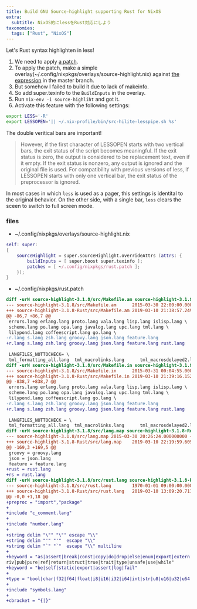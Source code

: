 ```yaml
---
title: Build GNU Source-highlight supporting Rust for NixOS
extra:
  subtitle: NixOS的にlessをRust対応にしよう
taxonomies:
  tags: ["Rust", "NixOS"]
---
```


Let's Rust syntax highlighten in less!

1. We need to apply [a patch](https://gist.github.com/tav/3846383).
1. To apply the patch, make a simple overlay(~/.config/nixpkgs/overlays/source-highlight.nix) against [the expression](https://github.com/NixOS/nixpkgs/blob/master/pkgs/tools/text/source-highlight/default.nix) in the master branch.
1. But somehow I failed to build it due to lack of makeinfo.
1. So add super.texinfo to the `BuildInputs` in the overlay.
1. Run `nix-env -i source-highliht` and got it.
1. Activate this feature with the following settings:

```bash
export LESS='-R'
export LESSOPEN='|| ~/.nix-profile/bin/src-hilite-lesspipe.sh %s'
```

The double veritical bars are important!

> However, if the first character of LESSOPEN  starts  with  two  vertical  bars, the exit status of the script becomes meaningful.  If the exit status is zero, the output is considered to  be replacement text, even if it empty.  If the exit status is nonzero, any output is ignored and the original file is used.  For compatibility with previous versions of  less, if LESSOPEN starts with only one vertical bar, the exit status of the preprocessor is ignored.

In most cases in which `less` is used as a pager, this settings is identital to the original
behavior. On the other side, with a single bar, `less` clears the sceen to switch to full
screen mode.

### files

- ~/.config/nixpkgs/overlays/source-highlight.nix

```nix
self: super:
{
    sourceHighlight = super.sourceHighlight.overrideAttrs (attrs: {
        buildInputs = [ super.boost super.texinfo ];
        patches = [ ~/.config/nixpkgs/rust.patch ];
    });
}
```

- ~/.config/nixpkgs/rust.patch

```diff
diff -urN source-highlight-3.1.8/src/Makefile.am source-highlight-3.1.8-Rust/src/Makefile.am
--- source-highlight-3.1.8/src/Makefile.am      2015-03-30 22:00:00.000000000 +0900
+++ source-highlight-3.1.8-Rust/src/Makefile.am 2019-03-10 21:38:57.249427742 +0900
@@ -86,7 +86,7 @@
 errors.lang erlang.lang proto.lang vala.lang lisp.lang islisp.lang \
 scheme.lang po.lang opa.lang javalog.lang upc.lang tml.lang \
 lilypond.lang coffeescript.lang go.lang \
-r.lang s.lang zsh.lang groovy.lang json.lang feature.lang
+r.lang s.lang zsh.lang groovy.lang json.lang feature.lang rust.lang
 
 LANGFILES_NOTTOCHECK= \
 tml_formatting_all.lang  tml_macrolinks.lang      tml_macrosdelayed2.lang \
diff -urN source-highlight-3.1.8/src/Makefile.in source-highlight-3.1.8-Rust/src/Makefile.in
--- source-highlight-3.1.8/src/Makefile.in      2015-03-31 00:04:55.000000000 +0900
+++ source-highlight-3.1.8-Rust/src/Makefile.in 2019-03-10 21:39:16.152740165 +0900
@@ -838,7 +838,7 @@
 errors.lang erlang.lang proto.lang vala.lang lisp.lang islisp.lang \
 scheme.lang po.lang opa.lang javalog.lang upc.lang tml.lang \
 lilypond.lang coffeescript.lang go.lang \
-r.lang s.lang zsh.lang groovy.lang json.lang feature.lang
+r.lang s.lang zsh.lang groovy.lang json.lang feature.lang rust.lang
 
 LANGFILES_NOTTOCHECK = \
 tml_formatting_all.lang  tml_macrolinks.lang      tml_macrosdelayed2.lang \
diff -urN source-highlight-3.1.8/src/lang.map source-highlight-3.1.8-Rust/src/lang.map
--- source-highlight-3.1.8/src/lang.map 2015-03-30 20:26:24.000000000 +0900
+++ source-highlight-3.1.8-Rust/src/lang.map    2019-03-10 22:19:59.609966381 +0900
@@ -169,3 +169,5 @@
 groovy = groovy.lang
 json = json.lang
 feature = feature.lang
+rust = rust.lang
+rs = rust.lang
diff -urN source-highlight-3.1.8/src/rust.lang source-highlight-3.1.8-Rust/src/rust.lang
--- source-highlight-3.1.8/src/rust.lang        1970-01-01 09:00:00.000000000 +0900
+++ source-highlight-3.1.8-Rust/src/rust.lang   2019-03-10 13:09:20.711181631 +0900
@@ -0,0 +1,18 @@
+preproc = "import","package"
+
+include "c_comment.lang"
+
+include "number.lang"
+
+string delim "\"" "\"" escape "\\"
+string delim "'" "'"  escape "\\"
+string delim "`" "`"  escape "\\" multiline
+
+keyword = "as|assert|break|const|copy|do|drop|else|enum|export|extern|fail|false|fn|for|if|impl|let|log|loop|match|mod|move|mut|p
riv|pub|pure|ref|return|struct|true|trait|type|unsafe|use|while"
+keyword = "be|self|static|export|assert|log|fail"
+
+type = "bool|char|f32|f64|float|i8|i16|i32|i64|int|str|u8|u16|u32|u64|uint"
+
+include "symbols.lang"
+
+cbracket = "{|}"
```
